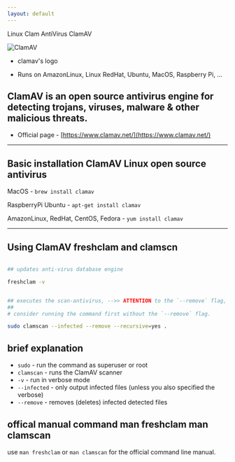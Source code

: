 ```yaml
---
layout: default
---
```


Linux Clam AntiVirus ClamAV

![ClamAV](https://www.clamav.net/assets/clamav-trademark.png)

- clamav's logo

- Runs on AmazonLinux, Linux RedHat, Ubuntu, MacOS, Raspberry Pi, ...

## ClamAV is an open source antivirus engine for detecting trojans, viruses, malware & other malicious threats.

- Official page - [https://www.clamav.net/](https://www.clamav.net/)

---

## Basic installation ClamAV Linux open source antivirus

MacOS - `brew install clamav`

RaspberryPi Ubuntu - `apt-get install clamav`

AmazonLinux, RedHat, CentOS, Fedora - `yum install clamav`

---

## Using ClamAV freshclam and clamscn

```bash

## updates anti-virus database engine

freshclam -v


## executes the scan-antivirus, -->> ATTENTION to the `--remove` flag, this deletes files!
##
# consider running the command first without the `--remove` flag.

sudo clamscan --infected --remove --recursive=yes .

```

## brief explanation

- `sudo`       - run the command as superuser or root
- `clamscan`   - runs the ClamAV scanner
- `-v`         - run in verbose mode
- `--infected` - only output infected files (unless you also specified the verbose)
- `--remove`   - removes (deletes) infected detected files

## offical manual command man freshclam man clamscan

use `man freshclam` or `man clamscan` for the official command line manual.


